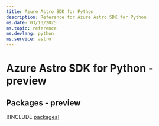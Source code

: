 ```yaml
---
title: Azure Astro SDK for Python
description: Reference for Azure Astro SDK for Python
ms.date: 03/10/2025
ms.topic: reference
ms.devlang: python
ms.service: astro
---
```

# Azure Astro SDK for Python - preview
## Packages - preview
[!INCLUDE [packages](astro-index.md)]